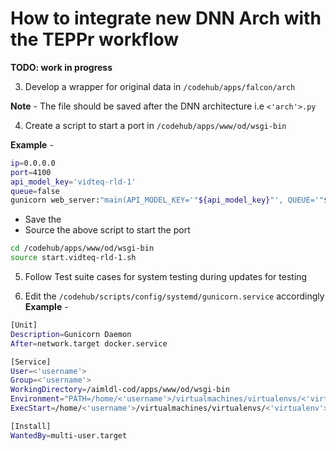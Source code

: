 # How to integrate new DNN Arch with the TEPPr workflow

**TODO: work in progress**

3. Develop a wrapper for original data in `/codehub/apps/falcon/arch`

**Note** - 
The file should be saved after the DNN architecture i.e `<'arch'>.py`

4. Create a script to start a port in `/codehub/apps/www/od/wsgi-bin`

**Example** -
```bash
ip=0.0.0.0
port=4100
api_model_key='vidteq-rld-1'
queue=false
gunicorn web_server:"main(API_MODEL_KEY='"${api_model_key}"', QUEUE='"${queue}"')" -b "${ip}:${port}"  --timeout 60 --log-level=debug
```
* Save the 
* Source the above script to start the port
```bash
cd /codehub/apps/www/od/wsgi-bin
source start.vidteq-rld-1.sh
```
5. Follow Test suite cases for system testing during updates for testing


1. Edit the `/codehub/scripts/config/systemd/gunicorn.service` accordingly
**Example** -
```bash
[Unit]
Description=Gunicorn Daemon
After=network.target docker.service

[Service]
User=<'username'>
Group=<'username'>
WorkingDirectory=/aimldl-cod/apps/www/od/wsgi-bin
Environment="PATH=/home/<'username'>/virtualmachines/virtualenvs/<'virtualenv'>/bin"
ExecStart=/home/<'username'>/virtualmachines/virtualenvs/<'virtualenv'>/bin/gunicorn web_server:"main(API_MODEL_KEY=<'api_model_key'>, QUEUE='false')" -b "0.0.0.0:<'port'>"

[Install]
WantedBy=multi-user.target

```